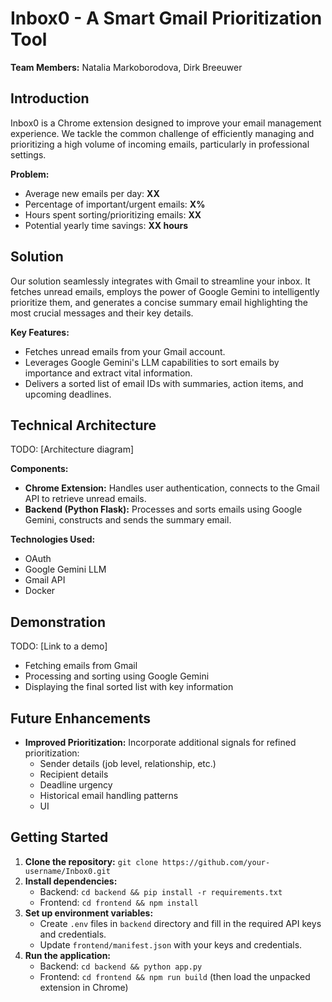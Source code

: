 # Inbox0 - A Smart Gmail Prioritization Tool

**Team Members:** Natalia Markoborodova, Dirk Breeuwer

## Introduction

Inbox0 is a Chrome extension designed to improve your email management experience. We tackle the common challenge of efficiently managing and prioritizing a high volume of incoming emails, particularly in professional settings.

**Problem:**

* Average new emails per day: **XX**
* Percentage of important/urgent emails: **X%**
* Hours spent sorting/prioritizing emails: **XX**
* Potential yearly time savings: **XX hours**

## Solution

Our solution seamlessly integrates with Gmail to streamline your inbox. It fetches unread emails, employs the power of Google Gemini to intelligently prioritize them, and generates a concise summary email highlighting the most crucial messages and their key details.

**Key Features:**

* Fetches unread emails from your Gmail account.
* Leverages Google Gemini's LLM capabilities to sort emails by importance and extract vital information.
* Delivers a sorted list of email IDs with summaries, action items, and upcoming deadlines.

## Technical Architecture

TODO: [Architecture diagram]

**Components:**

* **Chrome Extension:** Handles user authentication, connects to the Gmail API to retrieve unread emails.
* **Backend (Python Flask):** Processes and sorts emails using Google Gemini, constructs and sends the summary email.

**Technologies Used:**

* OAuth
* Google Gemini LLM
* Gmail API
* Docker

## Demonstration

TODO: [Link to a demo]

* Fetching emails from Gmail
* Processing and sorting using Google Gemini
* Displaying the final sorted list with key information

## Future Enhancements

* **Improved Prioritization:** Incorporate additional signals for refined prioritization:
    * Sender details (job level, relationship, etc.)
    * Recipient details
    * Deadline urgency
    * Historical email handling patterns
    * UI

## Getting Started

1. **Clone the repository:** `git clone https://github.com/your-username/Inbox0.git`
2. **Install dependencies:** 
    * Backend: `cd backend && pip install -r requirements.txt`
    * Frontend: `cd frontend && npm install`
3. **Set up environment variables:**
    * Create `.env` files in `backend` directory and fill in the required API keys and credentials.
    * Update `frontend/manifest.json` with your keys and credentials.
4. **Run the application:**
    * Backend: `cd backend && python app.py`
    * Frontend: `cd frontend && npm run build` (then load the unpacked extension in Chrome)

